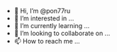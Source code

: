 - 👋 Hi, I’m @pon77ru
- 👀 I’m interested in ...
- 🌱 I’m currently learning ...
- 💞️ I’m looking to collaborate on ...
- 📫 How to reach me ...

<!---
pon77ru/pon77ru is a ✨ special ✨ repository because its `README.md` (this file) appears on your GitHub profile.
You can click the Preview link to take a look at your changes.
--->
